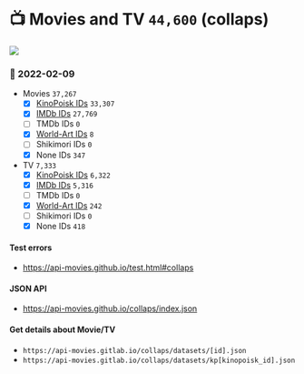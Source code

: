 # :tv: Movies and TV `44,600` (collaps)

<a href="https://API-Movies.github.io"><img src="https://API-Movies.github.io/banner.png?cache"></a>

### :date: 2022-02-09
- Movies `37,267`
  - [x] <a href="https://API-Movies.github.io/collaps/movie_kinopoisk_ids.json">KinoPoisk IDs</a> `33,307`
  - [x] <a href="https://API-Movies.github.io/collaps/movie_imdb_ids.json">IMDb IDs</a> `27,769`
  - [ ] TMDb IDs `0`
  - [x] <a href="https://API-Movies.github.io/collaps/movie_world_art_ids.json">World-Art IDs</a> `8`
  - [ ] Shikimori IDs `0`
  - [x] None IDs `347`
- TV `7,333`
  - [x] <a href="https://API-Movies.github.io/collaps/tv_kinopoisk_ids.json">KinoPoisk IDs</a> `6,322`
  - [x] <a href="https://API-Movies.github.io/collaps/tv_imdb_ids.json">IMDb IDs</a> `5,316`
  - [ ] TMDb IDs `0`
  - [x] <a href="https://API-Movies.github.io/collaps/tv_world_art_ids.json">World-Art IDs</a> `242`
  - [ ] Shikimori IDs `0`
  - [x] None IDs `418`
#### Test errors
- <a href='https://api-movies.github.io/test.html#collaps'>https://api-movies.github.io/test.html#collaps</a>
#### JSON API
- <a href='https://api-movies.github.io/collaps/index.json'>https://api-movies.github.io/collaps/index.json</a>
#### Get details about Movie/TV
- `https://api-movies.gitlab.io/collaps/datasets/[id].json`
- `https://api-movies.gitlab.io/collaps/datasets/kp[kinopoisk_id].json`
